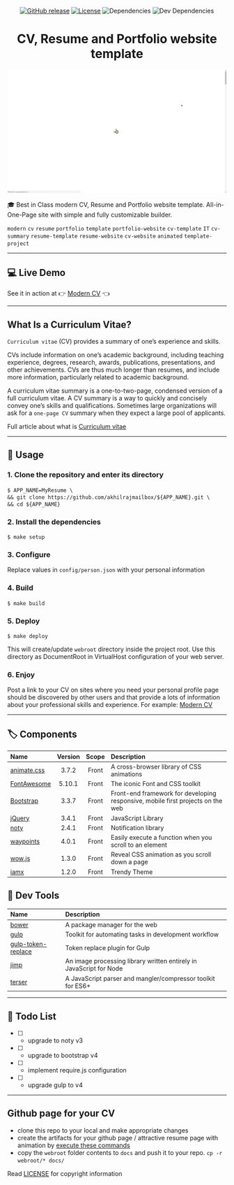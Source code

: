<p align="center">
  <a href="https://github.com/akhilrajmailbox/MyResume/releases"><img src="https://img.shields.io/github/release/tbaltrushaitis/cv.svg?style=flat" alt="GitHub release"></a>
  <a href="https://github.com/akhilrajmailbox/MyResume/blob/master/LICENSE"><img src="https://img.shields.io/badge/license-MIT-green.svg?style=flat" alt="License"></a>
  <img src="https://img.shields.io/david/tbaltrushaitis/cv.svg" alt="Dependencies">
  <img src="https://img.shields.io/david/dev/tbaltrushaitis/cv.svg" alt="Dev Dependencies">
</p>

<p align="center">
  <h1 align="center">CV, Resume and Portfolio website template</h1>
</p>

<p align="center">
  <a href="https://akhilraj.me/">
    <img src="assets/img/cv-demo-01.gif" max-width="640px" max-height="360px" alt="Modern CV, Resume and Portfolio website template" />
  </a>
</p>

<!-- # Best-in-Class modern CV, Resume and Portfolio # -->

:mortar_board: Best in Class modern CV, Resume and Portfolio website template.
All-in-One-Page site with simple and fully customizable builder.

`modern` `cv` `resume` `portfolio` `template` `portfolio-website` `cv-template` `IT` `cv-summary` `resume-template` `resume-website` `cv-website` `animated` `template-project`

---

## :computer: Live Demo ##
See it in action at :point_right: [Modern CV](https://akhilraj.me/) :point_left:

---

## What Is a Curriculum Vitae? ##

`Curriculum vitae` (CV) provides a summary of one’s experience and skills.

CVs include information on one’s academic background, including teaching experience, degrees, research, awards, publications, presentations, and other achievements. CVs are thus much longer than resumes, and include more information, particularly related to academic background.

A curriculum vitae summary is a one-to-two-page, condensed version of a full curriculum vitae. A CV summary is a way to quickly and concisely convey one’s skills and qualifications. Sometimes large organizations will ask for a `one-page CV` summary when they expect a large pool of applicants.

Full article about what is [Curriculum vitae](https://www.thebalancecareers.com/cv-vs-resume-2058495)

---

## :runner: Usage ##

### 1. Clone the repository and enter its directory ###
```shell
$ APP_NAME=MyResume \
&& git clone https://github.com/akhilrajmailbox/${APP_NAME}.git \
&& cd ${APP_NAME}
```

### 2. Install the dependencies ###
```shell
$ make setup
```

### 3. Configure ###

Replace values in `config/person.json` with your personal information

### 4. Build ###
```shell
$ make build
```

### 5. Deploy ###
```shell
$ make deploy
```

This will create/update `webroot` directory inside the project root.
Use this directory as DocumentRoot in VirtualHost configuration of your web server.

### 6. Enjoy  ###

Post a link to your CV on sites where you need your personal profile page should be discovered by other users and that provide a lots of information about your professional skills and experience.
For example: [Modern CV](https://akhilraj.me/)

---

## :label: Components ##

 Name | Version | Scope | Description |
:-----|:-------:|:-----:|:------------|
 [animate.css](http://daneden.github.io/animate.css/) | 3.7.2 | Front | A cross-browser library of CSS animations
 [FontAwesome](https://fontawesome.com/) | 5.10.1 | Front | The iconic Font and CSS toolkit
 [Bootstrap](http://getbootstrap.com) | 3.3.7 | Front | Front-end framework for developing responsive, mobile first projects on the web
 [jQuery](http://jquery.com/) | 3.4.1 | Front | JavaScript Library
 [noty](http://ned.im/noty) | 2.4.1 | Front | Notification library
 [waypoints](https://github.com/imakewebthings/waypoints) | 4.0.1 | Front | Easily execute a function when you scroll to an element
 [wow.js](https://wowjs.uk/) | 1.3.0 | Front | Reveal CSS animation as you scroll down a page
 [iamx](https://trendytheme.net/items/i-am-x-html-resume-template/) | 1.2.0 | Front | Trendy Theme

## :wrench: Dev Tools ##

 Name | Description |
:-----|:------------|
 [bower](http://bower.io) | A package manager for the web
 [gulp](http://gulpjs.com) | Toolkit for automating tasks in development workflow
 [gulp-token-replace](https://github.com/Pictela/gulp-token-replace) | Token replace plugin for Gulp
 [jimp](https://github.com/oliver-moran/jimp) | An image processing library written entirely in JavaScript for Node
 [terser](https://github.com/terser-js/terser) | A JavaScript parser and mangler/compressor toolkit for ES6+

---

## :pushpin: Todo List ##

- [ ] - upgrade to noty v3
- [ ] - upgrade to bootstrap v4
- [ ] - implement require.js configuration
- [ ] - upgrade gulp to v4

---


## Github page for your CV

* clone this repo to your local and make appropriate changes
* create the artifacts for your github page / attractive resume page with animation by [execute these commands](https://github.com/akhilrajmailbox/MyResume/tree/master/DockerEnv)
* copy the `webroot` folder contents to `docs` and push it to your repo. `cp -r webroot/* docs/`

Read [LICENSE](https://github.com/akhilrajmailbox/MyResume/blob/master/LICENSE.md) for copyright information